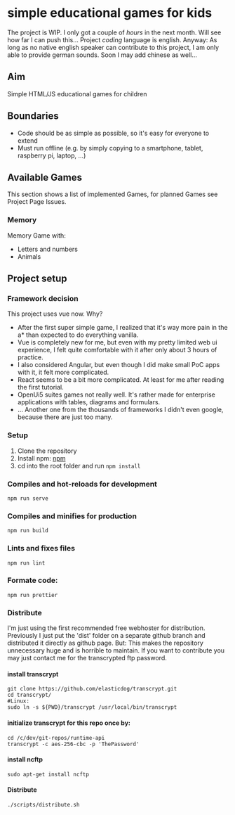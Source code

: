 # simple educational games for kids

The project is WIP. I only got a couple of _hours_ in the next month. Will see how far I can push this...
Project _coding_ language is english.
Anyway: As long as no native english speaker can contribute to this project, I am only able to provide german sounds.
Soon I may add chinese as well...

## Aim

Simple HTML/JS educational games for children

## Boundaries

- Code should be as simple as possible, so it's easy for everyone to extend
- Must run offline (e.g. by simply copying to a smartphone, tablet, raspberry pi, laptop, ...)

## Available Games
This section shows a list of implemented Games, for planned Games see Project Page Issues. 

### Memory
Memory Game with:
- Letters and numbers
- Animals

## Project setup
### Framework decision
This project uses vue now.
Why? 

- After the first super simple game, I realized that it's way more pain in the a* than expected to do everything vanilla.  
- Vue is completely new for me, but even with my pretty limited web ui experience, I felt quite comfortable with it after only about 3 hours of practice. 
- I also considered Angular, but even though I did make small PoC apps with it, it felt more complicated. 
- React seems to be a bit more complicated. At least for me after reading the first tutorial.   
- OpenUi5 suites games not really well. It's rather made for enterprise applications with tables, diagrams and formulars.
- ... Another one from the thousands of frameworks I didn't even google, because there are just too many.   

### Setup
1. Clone the repository
2. Install npm:
[npm](https://www.npmjs.com/get-npm)
3. cd into the root folder and run `npm install`

### Compiles and hot-reloads for development

```
npm run serve
```

### Compiles and minifies for production

```
npm run build
```

### Lints and fixes files

```
npm run lint
```

### Formate code:
```
npm run prettier
```

### Distribute
I'm just using the first recommended free webhoster for distribution. 
Previously I just put the 'dist' folder on a separate github branch and distributed it directly as github page.
But: This makes the repository unnecessary huge and is horrible to maintain.
If you want to contribute you may just contact me for the transcrypted ftp password.

#### install transcrypt
    git clone https://github.com/elasticdog/transcrypt.git
    cd transcrypt/
    #Linux:
    sudo ln -s ${PWD}/transcrypt /usr/local/bin/transcrypt
    
#### initialize transcrypt for this repo once by:
    cd /c/dev/git-repos/runtime-api
    transcrypt -c aes-256-cbc -p 'ThePassword' 

#### install ncftp
    sudo apt-get install ncftp
    
#### Distribute
    ./scripts/distribute.sh 

